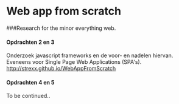 # Web app from scratch

###Research for the minor everything web.

#### Opdrachten 2 en 3
Onderzoek javascript frameworks en de voor- en nadelen hiervan.
Eveneens voor Single Page Web Applications (SPA's).
<a target="_blank" href="http://strexx.github.io/WebAppFromScratch">http://strexx.github.io/WebAppFromScratch</a>

#### Opdrachten 4 en 5
To be continued..
